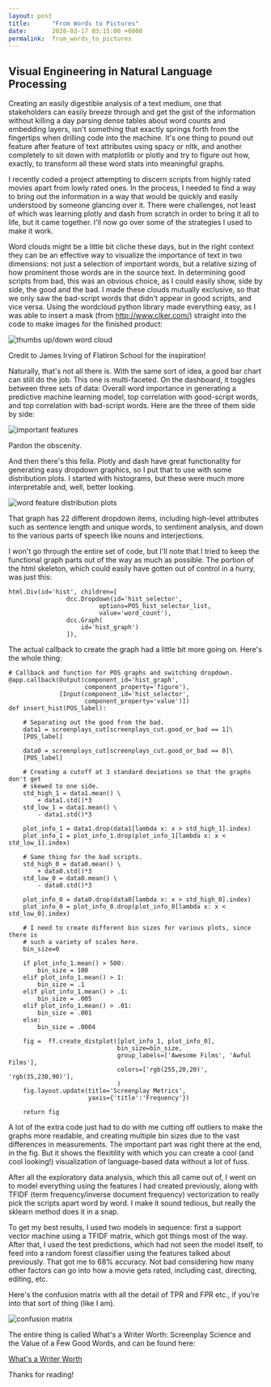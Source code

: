 ```yaml
---
layout: post
title:      "From Words to Pictures"
date:       2020-03-17 03:15:00 +0000
permalink:  from_words_to_pictures
---
```


## Visual Engineering in Natural Language Processing

Creating an easily digestible analysis of a text medium, one that stakeholders can easily breeze through and get the gist of the information without killing a day parsing dense tables about word counts and embedding layers, isn't something that exactly springs forth from the fingertips when drilling code into the machine. It's one thing to pound out feature after feature of text attributes using spacy or nltk, and another completely to sit down with matplotlib or plotly and try to figure out how, exactly, to transform all these word stats into meaningful graphs.

I recently coded a project attempting to discern scripts from highly rated movies apart from lowly rated ones. In the process, I needed to find a way to bring out the information in a way that would be quickly and easily understood by someone glancing over it. There were challenges, not least of which was learning plotly and dash from scratch in order to bring it all to life, but it came together. I'll now go over some of the strategies I used to make it work.

Word clouds might be a little bit cliche these days, but in the right context they can be an effective way to visualize the importance of text in two dimensions: not just a selection of important words, but a relative sizing of how prominent those words are in the source text. In determining good scripts from bad, this was an obvious choice, as I could easily show, side by side, the good and the bad. I made these clouds mutually exclusive, so that we only saw the bad-script words that didn't appear in good scripts, and vice versa. Using the wordcloud python library made everything easy, as I was able to insert a mask (from http://www.clker.com/) straight into the code to make images for the finished product:

![thumbs up/down word cloud](https://raw.githubusercontent.com/terryollila/dsc-capstone-project-v2-online-ds-ft-100719/master/flatirons_capstone_2/images/two_thumbs-md.png)


Credit to James Irving of Flatiron  School for the inspiration!

Naturally, that's not all there is. With the same sort of idea, a good bar chart can still do the job. This one is multi-faceted. On the dashboard, it toggles between three sets of data: Overall word importance in generating a predictive machine learning model, top correlation with good-script words, and top correlation with bad-script words. Here are the three of them side by side:

![important features](https://raw.githubusercontent.com/terryollila/dsc-capstone-project-v2-online-ds-ft-100719/master/flatirons_capstone_2/images/all_words.png)

Pardon the obscenity.

And then there's this fella. Plotly and dash have great functionality for generating easy dropdown graphics, so I put that to use with some distribution plots. I started with histograms, but these were much more interpretable and, well, better looking. 

![word feature distribution plots](https://raw.githubusercontent.com/terryollila/dsc-capstone-project-v2-online-ds-ft-100719/master/flatirons_capstone_2/images/dist_example.png)

That graph has 22 different dropdown items, including high-level attributes such as sentence length and unique words, to sentiment analysis, and down to the various parts of speech like nouns and interjections.

I won't go through the entire set of code, but I'll note that I tried to keep the functional graph parts out of the way as much as possible. The portion of the html skeleton, which could easily have gotten out of control in a hurry, was just this:

```
html.Div(id='hist', children=[
                dcc.Dropdown(id='hist_selector',
                         options=POS_hist_selector_list,
                         value='word_count'),
                dcc.Graph(
                    id='hist_graph')
                ]),
```
The actual callback to create the graph had a little bit more going on. Here's the whole thing:
```
# Callback and function for POS graphs and switching dropdown.
@app.callback(Output(component_id='hist_graph', 
                     component_property='figure'),
              [Input(component_id='hist_selector',
                     component_property='value')])
def insert_hist(POS_label):
    
    # Separating out the good from the bad.
    data1 = screenplays_cut[screenplays_cut.good_or_bad == 1]\
    [POS_label]
    
    data0 = screenplays_cut[screenplays_cut.good_or_bad == 0]\
    [POS_label]
    
    # Creating a cutoff at 3 standard deviations so that the graphs don't get 
    # skewed to one side.
    std_high_1 = data1.mean() \
        + data1.std()*3
    std_low_1 = data1.mean() \
        - data1.std()*3
    
    plot_info_1 = data1.drop(data1[lambda x: x > std_high_1].index)
    plot_info_1 = plot_info_1.drop(plot_info_1[lambda x: x < std_low_1].index)
    
    # Same thing for the bad scripts.
    std_high_0 = data0.mean() \
        + data0.std()*3
    std_low_0 = data0.mean() \
        - data0.std()*3
    
    plot_info_0 = data0.drop(data0[lambda x: x > std_high_0].index)
    plot_info_0 = plot_info_0.drop(plot_info_0[lambda x: x < std_low_0].index)
    
    # I need to create different bin sizes for various plots, since there is
    # such a variety of scales here.
    bin_size=0
    
    if plot_info_1.mean() > 500:
        bin_size = 100
    elif plot_info_1.mean() > 1:
        bin_size = .1
    elif plot_info_1.mean() > .1:
        bin_size = .005
    elif plot_info_1.mean() > .01:
        bin_size = .001
    else:
        bin_size = .0004

    fig =  ff.create_distplot([plot_info_1, plot_info_0], 
                              bin_size=bin_size,
                              group_labels=['Awesome Films', 'Awful Films'],
                              colors=['rgb(255,20,20)', 'rgb(35,230,90)'],
                              )
    fig.layout.update(title='Screenplay Metrics',
                      yaxis={'title':'Frequency'})
    
    return fig
```

A lot of the extra code just had to do with me cutting off outliers to make the graphs more readable, and creating multiple bin sizes due to the vast differences in measurements. The important part was right there at the end, in the fig. But it shows the flexitility with which you can create a cool (and cool looking!) visualization of language-based data without a lot of fuss.

After all the exploratory data analysis, which this all came out of, I went on to model everything using the features I had created previously, along with TFIDF  (term frequency/inverse document frequency) vectorization to really pick the scripts apart word by word. I make it sound tedious, but really the sklearn method does it in a snap.

To get my best results, I used two models in sequence: first a support vector machine using a TFIDF matrix, which got things most of the way. After that, I used the test predictions, which had not seen the model itself, to feed into a random forest classifier using the features talked about previously. That got me to 68% accuracy. Not bad considering how many other factors can go into how a movie gets rated, including cast, directing, editing, etc.

Here's the confusion matrix with all the detail of TPR and FPR etc., if you're into that sort of thing (like I am).

![confusion matrix](https://raw.githubusercontent.com/terryollila/dsc-capstone-project-v2-online-ds-ft-100719/master/flatirons_capstone_2/images/conf_matrix.png)

The entire thing is called What's a Writer Worth: Screenplay Science and the Value of a Few Good Words, and can be found here:

[What's a Writer Worth](https://github.com/terryollila/dsc-capstone-project-v2-online-ds-ft-100719/tree/master/flatirons_capstone_2)

Thanks for reading!


